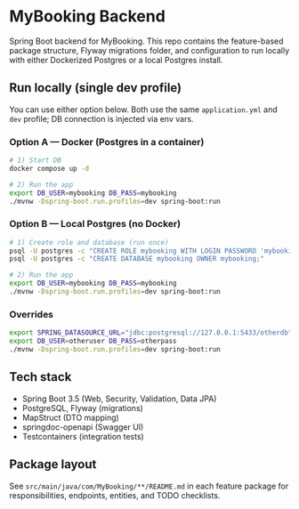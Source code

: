 # MyBooking Backend

Spring Boot backend for MyBooking. This repo contains the feature-based package structure, Flyway migrations folder, and configuration to run locally with either Dockerized Postgres or a local Postgres install.

## Run locally (single dev profile)

You can use either option below. Both use the same `application.yml` and `dev` profile; DB connection is injected via env vars.

### Option A — Docker (Postgres in a container)
```bash
# 1) Start DB
docker compose up -d

# 2) Run the app
export DB_USER=mybooking DB_PASS=mybooking
./mvnw -Dspring-boot.run.profiles=dev spring-boot:run
```

### Option B — Local Postgres (no Docker)
```bash
# 1) Create role and database (run once)
psql -U postgres -c "CREATE ROLE mybooking WITH LOGIN PASSWORD 'mybooking';"
psql -U postgres -c "CREATE DATABASE mybooking OWNER mybooking;"

# 2) Run the app
export DB_USER=mybooking DB_PASS=mybooking
./mvnw -Dspring-boot.run.profiles=dev spring-boot:run
```

### Overrides
```bash
export SPRING_DATASOURCE_URL="jdbc:postgresql://127.0.0.1:5433/otherdb"
export DB_USER=otheruser DB_PASS=otherpass
./mvnw -Dspring-boot.run.profiles=dev spring-boot:run
```

## Tech stack
- Spring Boot 3.5 (Web, Security, Validation, Data JPA)
- PostgreSQL, Flyway (migrations)
- MapStruct (DTO mapping)
- springdoc-openapi (Swagger UI)
- Testcontainers (integration tests)

## Package layout
See `src/main/java/com/MyBooking/**/README.md` in each feature package for responsibilities, endpoints, entities, and TODO checklists.
